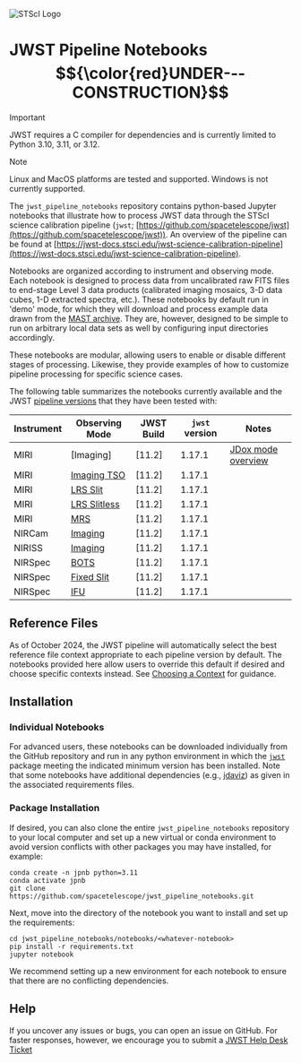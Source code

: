 ![STScI Logo](_static/stsci_header.png)

# JWST Pipeline Notebooks $${\color{red}UNDER---CONSTRUCTION}$$

> [!IMPORTANT]
> JWST requires a C compiler for dependencies and is currently limited to Python 3.10, 3.11, or 3.12.

> [!NOTE]
> Linux and MacOS platforms are tested and supported.  Windows is not currently supported.

The ``jwst_pipeline_notebooks`` repository contains python-based Jupyter notebooks that illustrate how to process JWST data through the STScI science calibration pipeline (``jwst``;  [https://github.com/spacetelescope/jwst](https://github.com/spacetelescope/jwst)).  An overview of the pipeline can be found at [https://jwst-docs.stsci.edu/jwst-science-calibration-pipeline](https://jwst-docs.stsci.edu/jwst-science-calibration-pipeline).

Notebooks are organized according to instrument and observing mode.  Each notebook is designed to process data from uncalibrated raw FITS files to end-stage Level 3 data products (calibrated imaging mosaics, 3-D data cubes, 1-D extracted spectra, etc.).  These notebooks by default run in 'demo' mode, for which they will download and process example data drawn from the [MAST archive](https://archive.stsci.edu/).  They are, however, designed to be simple to run on arbitrary local data sets as well by configuring input directories accordingly.

These notebooks are modular, allowing users to enable or disable different stages of processing.  Likewise, they provide examples of how to customize pipeline processing for specific science cases.

The following table summarizes the notebooks currently available and the JWST [pipeline versions](https://jwst-docs.stsci.edu/jwst-science-calibration-pipeline/jwst-operations-pipeline-build-information) that they have been tested with:

| Instrument | Observing Mode | JWST Build | ``jwst`` version | Notes                                         |
|------------|----------------|------------|--------------------------|-----------------------------------------------|
| MIRI       | [Imaging]                                          | [11.2]     | 1.17.1 | [JDox mode overview](https://jwst-docs.stsci.edu/jwst-mid-infrared-instrument/miri-observing-modes/miri-imaging)  |
| MIRI       | [Imaging TSO](https://jwst-docs.stsci.edu/jwst-mid-infrared-instrument/miri-observing-modes/miri-time-series-observations/miri-imaging-tsos)   | [11.2]     | 1.17.1 |   |
| MIRI       | [LRS Slit](https://jwst-docs.stsci.edu/jwst-mid-infrared-instrument/miri-observing-modes/miri-low-resolution-spectroscopy)                     | [11.2]     | 1.17.1 |   |
| MIRI       | [LRS Slitless](https://jwst-docs.stsci.edu/jwst-mid-infrared-instrument/miri-observing-modes/miri-time-series-observations/miri-lrs-tsos)      | [11.2]     | 1.17.1 |   |
| MIRI       | [MRS](https://jwst-docs.stsci.edu/jwst-mid-infrared-instrument/miri-observing-modes/miri-medium-resolution-spectroscopy)                       | [11.2]     | 1.17.1 |   |
| NIRCam     | [Imaging](https://jwst-docs.stsci.edu/jwst-near-infrared-camera/nircam-observing-modes/nircam-imaging)                                         | [11.2]     | 1.17.1 |   |
| NIRISS     | [Imaging](https://jwst-docs.stsci.edu/jwst-near-infrared-imager-and-slitless-spectrograph/niriss-observing-modes/niriss-imaging)               | [11.2]     | 1.17.1 |   |
| NIRSpec    | [BOTS](https://jwst-docs.stsci.edu/jwst-near-infrared-spectrograph/nirspec-observing-modes/nirspec-bright-object-time-series-spectroscopy)     | [11.2]     | 1.17.1 |   |
| NIRSpec    | [Fixed Slit](https://jwst-docs.stsci.edu/jwst-near-infrared-spectrograph/nirspec-observing-modes/nirspec-fixed-slits-spectroscopy)             | [11.2]     | 1.17.1 |   |
| NIRSpec    | [IFU](https://jwst-docs.stsci.edu/jwst-near-infrared-spectrograph/nirspec-observing-modes/nirspec-ifu-spectroscopy)                            | [11.2]     | 1.17.1 |   |

## Reference Files

As of October 2024, the JWST pipeline will automatically select the best reference file context appropriate to each pipeline version by default.  The notebooks provided here allow users to override this default if desired and choose specific contexts instead.  See [Choosing a Context](https://jwst-docs.stsci.edu/jwst-science-calibration-pipeline#JWSTScienceCalibrationPipeline-crds_contextChoosingacontext) for guidance.

## Installation

### Individual Notebooks

For advanced users, these notebooks can be downloaded individually from the GitHub repository and run in any python environment in which the [``jwst``](https://github.com/spacetelescope/jwst) package meeting the indicated minimum version has been installed.  Note that some notebooks have additional dependencies (e.g., [jdaviz](https://github.com/spacetelescope/jdaviz/)) as given in the associated requirements files.

### Package Installation

If desired, you can also clone the entire ``jwst_pipeline_notebooks`` repository to your local computer and set up a new virtual or conda environment
to avoid version conflicts with other packages you may have installed, for example:

    conda create -n jpnb python=3.11
    conda activate jpnb
    git clone https://github.com/spacetelescope/jwst_pipeline_notebooks.git

Next, move into the directory of the notebook you want to install and set up the requirements:

    cd jwst_pipeline_notebooks/notebooks/<whatever-notebook>
    pip install -r requirements.txt
    jupyter notebook

We recommend setting up a new environment for each notebook to ensure that there are no conflicting dependencies.

## Help

If you uncover any issues or bugs, you can open an issue on GitHub. For faster responses, however, we encourage you to submit a [JWST Help Desk Ticket](jwsthelp.stsci.edu)
